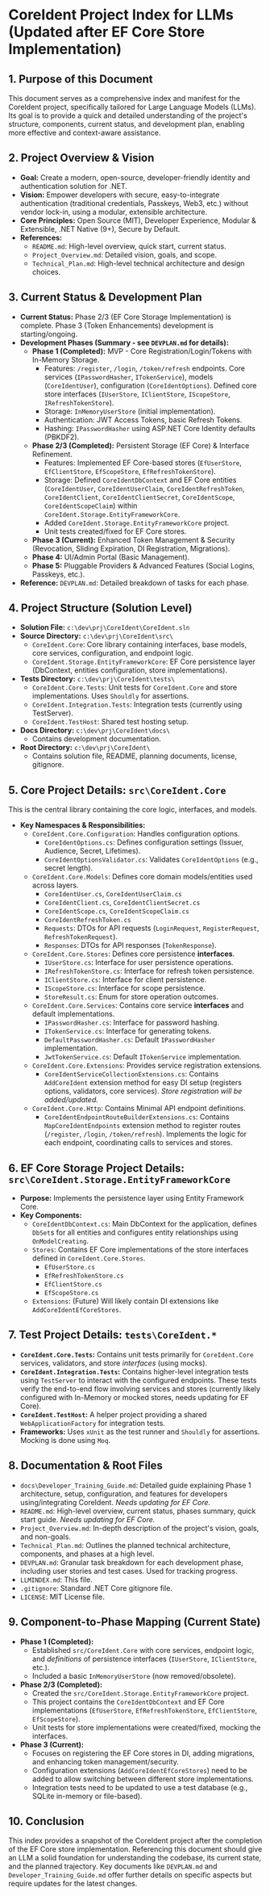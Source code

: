 # CoreIdent Project Index for LLMs (Updated after EF Core Store Implementation)

## 1. Purpose of this Document

This document serves as a comprehensive index and manifest for the CoreIdent project, specifically tailored for Large Language Models (LLMs). Its goal is to provide a quick and detailed understanding of the project's structure, components, current status, and development plan, enabling more effective and context-aware assistance.

## 2. Project Overview & Vision

*   **Goal:** Create a modern, open-source, developer-friendly identity and authentication solution for .NET.
*   **Vision:** Empower developers with secure, easy-to-integrate authentication (traditional credentials, Passkeys, Web3, etc.) without vendor lock-in, using a modular, extensible architecture.
*   **Core Principles:** Open Source (MIT), Developer Experience, Modular & Extensible, .NET Native (9+), Secure by Default.
*   **References:**
    *   `README.md`: High-level overview, quick start, current status.
    *   `Project_Overview.md`: Detailed vision, goals, and scope.
    *   `Technical_Plan.md`: High-level technical architecture and design choices.

## 3. Current Status & Development Plan

*   **Current Status:** Phase 2/3 (EF Core Storage Implementation) is complete. Phase 3 (Token Enhancements) development is starting/ongoing.
*   **Development Phases (Summary - see `DEVPLAN.md` for details):**
    *   **Phase 1 (Completed):** MVP - Core Registration/Login/Tokens with In-Memory Storage.
        *   Features: `/register`, `/login`, `/token/refresh` endpoints. Core services (`IPasswordHasher`, `ITokenService`), models (`CoreIdentUser`), configuration (`CoreIdentOptions`). Defined core store interfaces (`IUserStore`, `IClientStore`, `IScopeStore`, `IRefreshTokenStore`).
        *   Storage: `InMemoryUserStore` (initial implementation).
        *   Authentication: JWT Access Tokens, basic Refresh Tokens.
        *   Hashing: `IPasswordHasher` using ASP.NET Core Identity defaults (PBKDF2).
    *   **Phase 2/3 (Completed):** Persistent Storage (EF Core) & Interface Refinement.
        *   Features: Implemented EF Core-based stores (`EfUserStore`, `EfClientStore`, `EfScopeStore`, `EfRefreshTokenStore`).
        *   Storage: Defined `CoreIdentDbContext` and EF Core entities (`CoreIdentUser`, `CoreIdentUserClaim`, `CoreIdentRefreshToken`, `CoreIdentClient`, `CoreIdentClientSecret`, `CoreIdentScope`, `CoreIdentScopeClaim`) within `CoreIdent.Storage.EntityFrameworkCore`.
        *   Added `CoreIdent.Storage.EntityFrameworkCore` project.
        *   Unit tests created/fixed for EF Core stores.
    *   **Phase 3 (Current):** Enhanced Token Management & Security (Revocation, Sliding Expiration, DI Registration, Migrations).
    *   **Phase 4:** UI/Admin Portal (Basic Management).
    *   **Phase 5:** Pluggable Providers & Advanced Features (Social Logins, Passkeys, etc.).
*   **Reference:** `DEVPLAN.md`: Detailed breakdown of tasks for each phase.

## 4. Project Structure (Solution Level)

*   **Solution File:** `c:\dev\prj\CoreIdent\CoreIdent.sln`
*   **Source Directory:** `c:\dev\prj\CoreIdent\src\`
    *   `CoreIdent.Core`: Core library containing interfaces, base models, core services, configuration, and endpoint logic.
    *   `CoreIdent.Storage.EntityFrameworkCore`: EF Core persistence layer (DbContext, entities configuration, store implementations).
*   **Tests Directory:** `c:\dev\prj\CoreIdent\tests\`
    *   `CoreIdent.Core.Tests`: Unit tests for `CoreIdent.Core` and store implementations. Uses `Shouldly` for assertions.
    *   `CoreIdent.Integration.Tests`: Integration tests (currently using TestServer).
    *   `CoreIdent.TestHost`: Shared test hosting setup.
*   **Docs Directory:** `c:\dev\prj\CoreIdent\docs\`
    *   Contains development documentation.
*   **Root Directory:** `c:\dev\prj\CoreIdent\`
    *   Contains solution file, README, planning documents, license, gitignore.

## 5. Core Project Details: `src\CoreIdent.Core`

This is the central library containing the core logic, interfaces, and models.

*   **Key Namespaces & Responsibilities:**
    *   `CoreIdent.Core.Configuration`: Handles configuration options.
        *   `CoreIdentOptions.cs`: Defines configuration settings (Issuer, Audience, Secret, Lifetimes).
        *   `CoreIdentOptionsValidator.cs`: Validates `CoreIdentOptions` (e.g., secret length).
    *   `CoreIdent.Core.Models`: Defines core domain models/entities used across layers.
        *   `CoreIdentUser.cs`, `CoreIdentUserClaim.cs`
        *   `CoreIdentClient.cs`, `CoreIdentClientSecret.cs`
        *   `CoreIdentScope.cs`, `CoreIdentScopeClaim.cs`
        *   `CoreIdentRefreshToken.cs`
        *   `Requests`: DTOs for API requests (`LoginRequest`, `RegisterRequest`, `RefreshTokenRequest`).
        *   `Responses`: DTOs for API responses (`TokenResponse`).
    *   `CoreIdent.Core.Stores`: Defines core persistence **interfaces**.
        *   `IUserStore.cs`: Interface for user persistence operations.
        *   `IRefreshTokenStore.cs`: Interface for refresh token persistence.
        *   `IClientStore.cs`: Interface for client persistence.
        *   `IScopeStore.cs`: Interface for scope persistence.
        *   `StoreResult.cs`: Enum for store operation outcomes.
    *   `CoreIdent.Core.Services`: Contains core service **interfaces** and default implementations.
        *   `IPasswordHasher.cs`: Interface for password hashing.
        *   `ITokenService.cs`: Interface for generating tokens.
        *   `DefaultPasswordHasher.cs`: Default `IPasswordHasher` implementation.
        *   `JwtTokenService.cs`: Default `ITokenService` implementation.
    *   `CoreIdent.Core.Extensions`: Provides service registration extensions.
        *   `CoreIdentServiceCollectionExtensions.cs`: Contains `AddCoreIdent` extension method for easy DI setup (registers options, validators, core services). *Store registration will be added/updated.*
    *   `CoreIdent.Core.Http`: Contains Minimal API endpoint definitions.
        *   `CoreIdentEndpointRouteBuilderExtensions.cs`: Contains `MapCoreIdentEndpoints` extension method to register routes (`/register`, `/login`, `/token/refresh`). Implements the logic for each endpoint, coordinating calls to services and stores.

## 6. EF Core Storage Project Details: `src\CoreIdent.Storage.EntityFrameworkCore`

*   **Purpose:** Implements the persistence layer using Entity Framework Core.
*   **Key Components:**
    *   `CoreIdentDbContext.cs`: Main DbContext for the application, defines `DbSet`s for all entities and configures entity relationships using `OnModelCreating`.
    *   `Stores`: Contains EF Core implementations of the store interfaces defined in `CoreIdent.Core.Stores`.
        *   `EfUserStore.cs`
        *   `EfRefreshTokenStore.cs`
        *   `EfClientStore.cs`
        *   `EfScopeStore.cs`
    *   `Extensions`: (Future) Will likely contain DI extensions like `AddCoreIdentEfCoreStores`.

## 7. Test Project Details: `tests\CoreIdent.*`

*   **`CoreIdent.Core.Tests`:** Contains unit tests primarily for `CoreIdent.Core` services, validators, and store *interfaces* (using mocks).
*   **`CoreIdent.Integration.Tests`:** Contains higher-level integration tests using `TestServer` to interact with the configured endpoints. These tests verify the end-to-end flow involving services and stores (currently likely configured with In-Memory or mocked stores, needs updating for EF Core).
*   **`CoreIdent.TestHost`:** A helper project providing a shared `WebApplicationFactory` for integration tests.
*   **Frameworks:** Uses `xUnit` as the test runner and `Shouldly` for assertions. Mocking is done using `Moq`.

## 8. Documentation & Root Files

*   `docs\Developer_Training_Guide.md`: Detailed guide explaining Phase 1 architecture, setup, configuration, and features for developers using/integrating CoreIdent. *Needs updating for EF Core.*
*   `README.md`: High-level overview, current status, phases summary, quick start guide. *Needs updating for EF Core.*
*   `Project_Overview.md`: In-depth description of the project's vision, goals, and non-goals.
*   `Technical_Plan.md`: Outlines the planned technical architecture, components, and phases at a high level.
*   `DEVPLAN.md`: Granular task breakdown for each development phase, including user stories and test cases. Used for tracking progress.
*   `LLMINDEX.md`: This file.
*   `.gitignore`: Standard .NET Core gitignore file.
*   `LICENSE`: MIT License file.

## 9. Component-to-Phase Mapping (Current State)

*   **Phase 1 (Completed):**
    *   Established `src/CoreIdent.Core` with core services, endpoint logic, and *definitions* of persistence interfaces (`IUserStore`, `IClientStore`, etc.).
    *   Included a basic `InMemoryUserStore` (now removed/obsolete).
*   **Phase 2/3 (Completed):**
    *   Created the `src/CoreIdent.Storage.EntityFrameworkCore` project.
    *   This project contains the `CoreIdentDbContext` and EF Core implementations (`EfUserStore`, `EfRefreshTokenStore`, `EfClientStore`, `EfScopeStore`).
    *   Unit tests for store implementations were created/fixed, mocking the interfaces.
*   **Phase 3 (Current):**
    *   Focuses on registering the EF Core stores in DI, adding migrations, and enhancing token management/security.
    *   Configuration extensions (`AddCoreIdentEfCoreStores`) need to be added to allow switching between different store implementations.
    *   Integration tests need to be updated to use a test database (e.g., SQLite in-memory or file-based).

## 10. Conclusion

This index provides a snapshot of the CoreIdent project after the completion of the EF Core store implementation. Referencing this document should give an LLM a solid foundation for understanding the codebase, its current state, and the planned trajectory. Key documents like `DEVPLAN.md` and `Developer_Training_Guide.md` offer further details on specific aspects but require updates for the latest changes.
